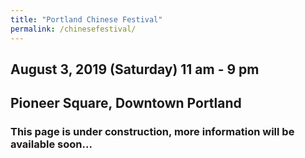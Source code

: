 ```yaml
---
title: "Portland Chinese Festival"
permalink: /chinesefestival/
---
```


## August 3, 2019 (Saturday) 11 am - 9 pm

## Pioneer Square, Downtown Portland

### This page is under construction, more information will be available soon...
